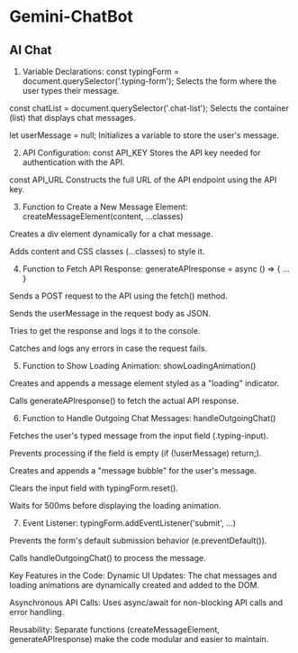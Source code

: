 # Gemini-ChatBot
## AI Chat

1. Variable Declarations:
const typingForm = document.querySelector('.typing-form'); Selects the form where the user types their message.

const chatList = document.querySelector('.chat-list'); Selects the container (list) that displays chat messages.

let userMessage = null; Initializes a variable to store the user's message.

2. API Configuration:
const API_KEY Stores the API key needed for authentication with the API.

const API_URL Constructs the full URL of the API endpoint using the API key.

3. Function to Create a New Message Element:
createMessageElement(content, ...classes)

Creates a div element dynamically for a chat message.

Adds content and CSS classes (...classes) to style it.

4. Function to Fetch API Response:
generateAPIresponse = async () => { ... }

Sends a POST request to the API using the fetch() method.

Sends the userMessage in the request body as JSON.

Tries to get the response and logs it to the console.

Catches and logs any errors in case the request fails.

5. Function to Show Loading Animation:
showLoadingAnimation()

Creates and appends a message element styled as a "loading" indicator.

Calls generateAPIresponse() to fetch the actual API response.

6. Function to Handle Outgoing Chat Messages:
handleOutgoingChat()

Fetches the user's typed message from the input field (.typing-input).

Prevents processing if the field is empty (if (!userMessage) return;).

Creates and appends a "message bubble" for the user's message.

Clears the input field with typingForm.reset().

Waits for 500ms before displaying the loading animation.

7. Event Listener:
typingForm.addEventListener('submit', ...)

Prevents the form's default submission behavior (e.preventDefault()).

Calls handleOutgoingChat() to process the message.

Key Features in the Code:
Dynamic UI Updates: The chat messages and loading animations are dynamically created and added to the DOM.

Asynchronous API Calls: Uses async/await for non-blocking API calls and error handling.

Reusability: Separate functions (createMessageElement, generateAPIresponse) make the code modular and easier to maintain.
